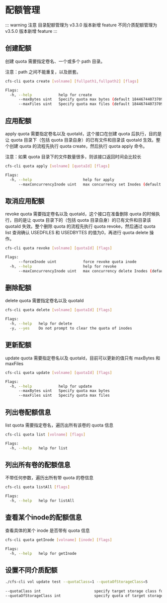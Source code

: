 # 配额管理

::: warning 注意
目录配额管理为 v3.3.0 版本新增 feature
不同介质配额管理为 v3.5.0 版本新增 feature
:::

## 创建配额

创建 quota 需要指定卷名、一个或多个 path 目录。

注意：path 之间不能重复，以及嵌套。

```bash
cfs-cli quota create [volname] [fullpath1,fullpath2] [flags]
```

```bash
Flags:
  -h, --help            help for create
      --maxBytes uint   Specify quota max bytes (default 18446744073709551615)
      --maxFiles uint   Specify quota max files (default 18446744073709551615)
```

## 应用配额

apply quota 需要指定卷名以及 quotaId，这个接口在创建 quota 后执行，目的是让 quota 目录下（包括 quota 目录自身）的已有文件和目录该 quotaId 生效。整个创建 quota 的流程先执行 quota create，然后执行 quota apply 命令。

注意：如果 quota 目录下的文件数量很多，则该接口返回时间会比较长

```bash
cfs-cli quota apply [volname] [quotaId] [flags]
```

```bash
Flags:
  -h, --help                       help for apply
      --maxConcurrencyInode uint   max concurrency set Inodes (default 1000)
```

## 取消应用配额

revoke quota 需要指定卷名以及 quotaId，这个接口在准备删除 quota 的时候执行，目的是让 quota 目录下的（包括 quota 目录自身）的已有文件和目录该 quotaId 失效。整个删除 quota 的流程先执行 quota revoke，然后通过 quota list 查询确认 USEDFILES 和 USEDBYTES 的值为0，再进行 quota delete 操作。

```bash
cfs-cli quota revoke [volname] [quotaId] [flags]
```

```bash
Flags:
      --forceInode uint            force revoke quota inode
  -h, --help                       help for revoke
      --maxConcurrencyInode uint   max concurrency delete Inodes (default 1000)
```

## 删除配额

delete quota 需要指定卷名以及 quotaId

```bash
cfs-cli quota delete [volname] [quotaId] [flags]
```

```bash
Flags:
  -h, --help   help for delete
  -y, --yes    Do not prompt to clear the quota of inodes
```

## 更新配额

update quota 需要指定卷名以及 quotaId，目前可以更新的值只有 maxBytes 和 maxFiles

```bash
cfs-cli quota update [volname] [quotaId] [flags]
```

```bash
Flags:
  -h, --help            help for update
      --maxBytes uint   Specify quota max bytes
      --maxFiles uint   Specify quota max files
```

## 列出卷配额信息

list quota 需要指定卷名，遍历出所有该卷的 quota 信息

``` bash
cfs-cli quota list [volname] [flags]
```

```bash
Flags:
  -h, --help   help for list
```

## 列出所有卷的配额信息

不带任何参数，遍历出所有带 quota 的卷信息

```bash
cfs-cli quota listAll [flags]
```

```bash
Flags:
  -h, --help   help for listAll
```

## 查看某个inode的配额信息

查看具体的某个 inode 是否带有 quota 信息

``` bash
cfs-cli quota getInode [volname] [inode] [flags]
```

```bash
Flags:
  -h, --help   help for getInode
```

## 设置不同介质配额

```bash
./cfs-cli vol update test --quotaClass=1 --quotaOfStorageClass=5
  
--quotaClass int                        specify target storage class for quota, 1(SSD), 2(HDD)
--quotaOfStorageClass int               specify quota of target storage class, GB (default -1)
```